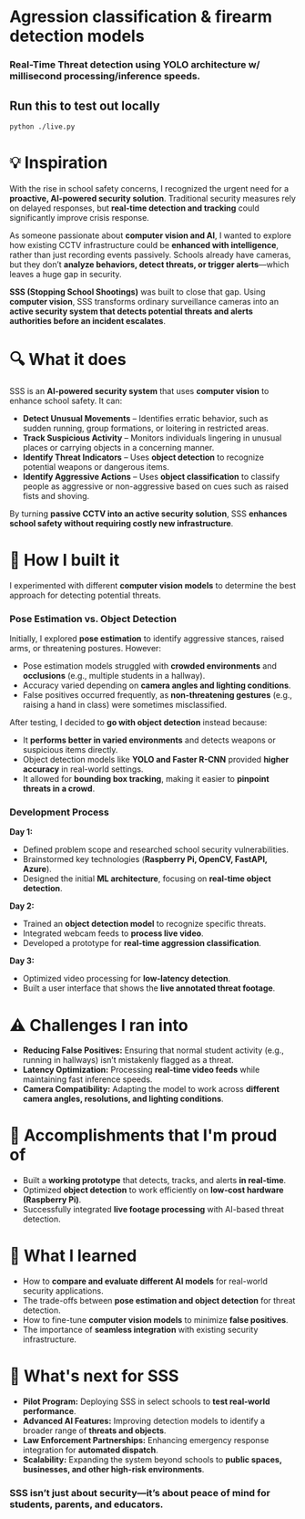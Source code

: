 # Agression classification & firearm detection models

### Real-Time Threat detection using YOLO architecture w/ millisecond processing/inference speeds.

## Run this to test out locally

```
python ./live.py
```

# 💡 Inspiration

With the rise in school safety concerns, I recognized the urgent need for a **proactive, AI-powered security solution**. Traditional security measures rely on delayed responses, but **real-time detection and tracking** could significantly improve crisis response.

As someone passionate about **computer vision and AI**, I wanted to explore how existing CCTV infrastructure could be **enhanced with intelligence**, rather than just recording events passively. Schools already have cameras, but they don’t **analyze behaviors, detect threats, or trigger alerts**—which leaves a huge gap in security.

**SSS (Stopping School Shootings)** was built to close that gap. Using **computer vision**, SSS transforms ordinary surveillance cameras into an **active security system that detects potential threats and alerts authorities before an incident escalates**.

# 🔍 What it does

SSS is an **AI-powered security system** that uses **computer vision** to enhance school safety. It can:

- **Detect Unusual Movements** – Identifies erratic behavior, such as sudden running, group formations, or loitering in restricted areas.
- **Track Suspicious Activity** – Monitors individuals lingering in unusual places or carrying objects in a concerning manner.
- **Identify Threat Indicators** – Uses **object detection** to recognize potential weapons or dangerous items.
- **Identify Aggressive Actions** – Uses **object classification** to classify people as aggressive or non-aggressive based on cues such as raised fists and shoving.

By turning **passive CCTV into an active security solution**, SSS **enhances school safety without requiring costly new infrastructure**.

# 🔧 How I built it

I experimented with different **computer vision models** to determine the best approach for detecting potential threats.

### **Pose Estimation vs. Object Detection**

Initially, I explored **pose estimation** to identify aggressive stances, raised arms, or threatening postures. However:

- Pose estimation models struggled with **crowded environments** and **occlusions** (e.g., multiple students in a hallway).
- Accuracy varied depending on **camera angles and lighting conditions**.
- False positives occurred frequently, as **non-threatening gestures** (e.g., raising a hand in class) were sometimes misclassified.

After testing, I decided to **go with object detection** instead because:

- It **performs better in varied environments** and detects weapons or suspicious items directly.
- Object detection models like **YOLO and Faster R-CNN** provided **higher accuracy** in real-world settings.
- It allowed for **bounding box tracking**, making it easier to **pinpoint threats in a crowd**.

### **Development Process**

**Day 1:**

- Defined problem scope and researched school security vulnerabilities.
- Brainstormed key technologies (**Raspberry Pi, OpenCV, FastAPI, Azure**).
- Designed the initial **ML architecture**, focusing on **real-time object detection**.

**Day 2:**

- Trained an **object detection model** to recognize specific threats.
- Integrated webcam feeds to **process live video**.
- Developed a prototype for **real-time aggression classification**.

**Day 3:**

- Optimized video processing for **low-latency detection**.
- Built a user interface that shows the **live annotated threat footage**.

# ⚠️ Challenges I ran into

- **Reducing False Positives:** Ensuring that normal student activity (e.g., running in hallways) isn’t mistakenly flagged as a threat.
- **Latency Optimization:** Processing **real-time video feeds** while maintaining fast inference speeds.
- **Camera Compatibility:** Adapting the model to work across **different camera angles, resolutions, and lighting conditions**.

# 🍰 Accomplishments that I'm proud of

- Built a **working prototype** that detects, tracks, and alerts **in real-time**.
- Optimized **object detection** to work efficiently on **low-cost hardware (Raspberry Pi)**.
- Successfully integrated **live footage processing** with AI-based threat detection.

# 🧠 What I learned

- How to **compare and evaluate different AI models** for real-world security applications.
- The trade-offs between **pose estimation and object detection** for threat detection.
- How to fine-tune **computer vision models** to minimize **false positives**.
- The importance of **seamless integration** with existing security infrastructure.

# 🚀 What's next for SSS

- **Pilot Program:** Deploying SSS in select schools to **test real-world performance**.
- **Advanced AI Features:** Improving detection models to identify a broader range of **threats and objects**.
- **Law Enforcement Partnerships:** Enhancing emergency response integration for **automated dispatch**.
- **Scalability:** Expanding the system beyond schools to **public spaces, businesses, and other high-risk environments**.

### SSS isn’t just about security—it’s about **peace of mind** for students, parents, and educators.

